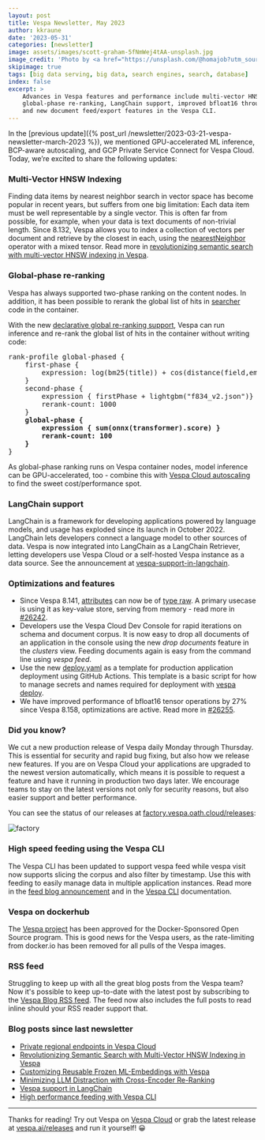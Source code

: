 ```yaml
---
layout: post
title: Vespa Newsletter, May 2023
author: kkraune
date: '2023-05-31'
categories: [newsletter]
image: assets/images/scott-graham-5fNmWej4tAA-unsplash.jpg
image_credit: 'Photo by <a href="https://unsplash.com/@homajob?utm_source=unsplash&utm_medium=referral&utm_content=creditCopyText">Scott Graham</a> on <a href="https://unsplash.com/photos/5fNmWej4tAA?utm_source=unsplash&utm_medium=referral&utm_content=creditCopyText">Unsplash</a>'
skipimage: true
tags: [big data serving, big data, search engines, search, database]
index: false
excerpt: >
    Advances in Vespa features and performance include multi-vector HNSW Indexing,
    global-phase re-ranking, LangChain support, improved bfloat16 throughput,
    and new document feed/export features in the Vespa CLI.
---
```


In the [previous update]({% post_url /newsletter/2023-03-21-vespa-newsletter-march-2023 %}),
we mentioned GPU-accelerated ML inference, BCP-aware autoscaling, and GCP Private Service Connect for Vespa Cloud.
Today, we’re excited to share the following updates:


### Multi-Vector HNSW Indexing
Finding data items by nearest neighbor search in vector space has become popular in recent years,
but suffers from one big limitation:
Each data item must be well representable by a single vector.
This is often far from possible, for example, when your data is text documents of non-trivial length.
Since 8.132, Vespa allows you to index a collection of vectors per document and retrieve by the closest in each,
using the [nearestNeighbor](https://docs.vespa.ai/en/nearest-neighbor-search.html) operator with a mixed tensor.
Read more in [revolutionizing semantic search with multi-vector HNSW indexing in Vespa](https://blog.vespa.ai/semantic-search-with-multi-vector-indexing/).


### Global-phase re-ranking
Vespa has always supported two-phase ranking on the content nodes.
In addition, it has been possible to rerank the global list of hits in
[searcher](https://docs.vespa.ai/en/searcher-development.html) code in the container.

With the new [declarative global re-ranking support](https://blog.vespa.ai/improving-llm-context-ranking-with-cross-encoders/),
Vespa can run inference and re-rank the global list of hits in the container without writing code:

<pre>
rank-profile global-phased {
    first-phase {
        expression: log(bm25(title)) + cos(distance(field,embedding))    
    }
    second-phase {
        expression { firstPhase + lightgbm("f834_v2.json")}
        rerank-count: 1000
    }
    <strong>global-phase {
        expression { sum(onnx(transformer).score) }
        rerank-count: 100
    }</strong>
}
</pre>

As global-phase ranking runs on Vespa container nodes, model inference can be GPU-accelerated, too -
combine this with [Vespa Cloud autoscaling](https://cloud.vespa.ai/en/autoscaling)
to find the sweet cost/performance spot.


### LangChain support
LangChain is a framework for developing applications powered by language models,
and usage has exploded since its launch in October 2022.
LangChain lets developers connect a language model to other sources of data.
Vespa is now integrated into LangChain as a LangChain Retriever,
letting developers use Vespa Cloud or a self-hosted Vespa instance as a data source.
See the announcement at [vespa-support-in-langchain](https://blog.vespa.ai/vespa-support-in-langchain/).


### Optimizations and features
* Since Vespa 8.141, [attributes](https://docs.vespa.ai/en/attributes.html) can now be of
  [type raw](https://docs.vespa.ai/en/reference/schema-reference.html#raw).
  A primary usecase is using it as key-value store, serving from memory -
  read more in [#26242](https://github.com/vespa-engine/vespa/issues/26242).
* Developers use the Vespa Cloud Dev Console for rapid iterations on schema and document corpus.
  It is now easy to drop all documents of an application in the console using the new _drop documents_ feature
  in the _clusters_ view.
  Feeding documents again is easy from the command line using _vespa feed_.
* Use the new [deploy.yaml](https://github.com/vespa-cloud/examples/blob/main/.github/workflows/deploy.yaml)
  as a template for production application deployment using GitHub Actions.
  This template is a basic script for how to manage secrets and names required for deployment with
  [vespa deploy](https://docs.vespa.ai/en/vespa-cli.html).
* We have improved performance of bfloat16 tensor operations by 27% since Vespa 8.158, optimizations are active.
  Read more in [#26255](https://github.com/vespa-engine/vespa/issues/26255#issuecomment-1563094123).


### Did you know?
We cut a new production release of Vespa daily Monday through Thursday.
This is essential for security and rapid bug fixing, but also how we release new features.
If you are on Vespa Cloud your applications are upgraded to the newest version automatically,
which means it is possible to request a feature and have it running in production two days later.
We encourage teams to stay on the latest versions not only for security reasons,
but also easier support and better performance.

You can see the status of our releases at [factory.vespa.oath.cloud/releases](https://factory.vespa.oath.cloud/releases):

![factory](/assets/2023-05-31-vespa-newsletter-may-2023/factory.png)


### High speed feeding using the Vespa CLI
The Vespa CLI has been updated to support vespa feed while vespa visit now supports slicing the corpus
and also filter by timestamp.
Use this with feeding to easily manage data in multiple application instances.
Read more in the [feed blog announcement](https://blog.vespa.ai/high-performance-feeding-with-vespa-cli/)
and in the [Vespa CLI](https://docs.vespa.ai/en/vespa-cli.html) documentation.


### Vespa on dockerhub
The [Vespa project](https://hub.docker.com/r/vespaengine/vespa)
has been approved for the Docker-Sponsored Open Source program.
This is good news for the Vespa users,
as the rate-limiting from docker.io has been removed for all pulls of the Vespa images.


### RSS feed
Struggling to keep up with all the great blog posts from the Vespa team?
Now it's possible to keep up-to-date with the latest post
by subscribing to the [Vespa Blog RSS feed](https://blog.vespa.ai/feed.xml).
The feed now also includes the full posts to read inline should your RSS reader support that.


### Blog posts since last newsletter
* [Private regional endpoints in Vespa Cloud](https://blog.vespa.ai/private-regional-endpoints/)
* [Revolutionizing Semantic Search with Multi-Vector HNSW Indexing in Vespa](https://blog.vespa.ai/semantic-search-with-multi-vector-indexing/)
* [Customizing Reusable Frozen ML-Embeddings with Vespa](https://blog.vespa.ai/tailoring-frozen-embeddings-with-vespa/)
* [Minimizing LLM Distraction with Cross-Encoder Re-Ranking](https://blog.vespa.ai/improving-llm-context-ranking-with-cross-encoders/)
* [Vespa support in LangChain](https://blog.vespa.ai/vespa-support-in-langchain/)
* [High performance feeding with Vespa CLI](https://blog.vespa.ai/high-performance-feeding-with-vespa-cli/)

----

Thanks for reading! Try out Vespa on [Vespa Cloud](https://cloud.vespa.ai/)
or grab the latest release at [vespa.ai/releases](https://vespa.ai/releases) and run it yourself! &#x1F600;
